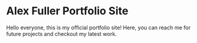 # Alex Fuller Portfolio Site

Hello everyone, this is my official portfolio site! Here, you can reach me for
future projects and checkout my latest work.